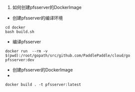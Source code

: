 1. 如何创建pfsserver的DockerImage
  - 创建pfsserver的编译环境

  ```
  cd docker
  bash build.sh
  ```

  - 编译pfsserver
 
  ```
  docker run  --rm -v  $(pwd):/root/gopath/src/github.com/PaddlePaddle/cloud/go  pfsserver:dev
  ```
  
  - 创建pfsserver的DockerImage
  - 
  ```
  docker build . -t pfsserver:latest
  ```